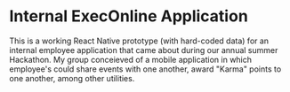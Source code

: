 # Internal ExecOnline Application

This is a working React Native prototype (with hard-coded data) for an internal employee application that came about during our annual summer Hackathon.  My group conceieved of a mobile application in which employee's could share events with one another, award "Karma" points to one another, among other utilities. 
